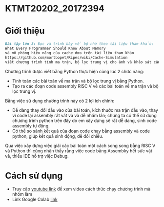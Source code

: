 # KTMT20202_20172394
# Giới thiệu
```md
Bài tập lớn 3: Đọc và trình bày về bộ nhớ theo tài liệu tham khảo:
What Every Programmer Should Know About Memory
và mô phỏng hiệu năng của cache dựa trên tài liệu tham khảo
https://github.com/mortbopet/Ripes/wiki/Cache-Simulation
viết chương trình tính ma trận, bộ lọc trung vị cho ảnh và khảo sát cấu trúc chương trình tới hiệu năng cache. 
```
Chương trình được viết bằng Python thực hiện cùng lúc 2 chức năng:
* Tính toán các bài toán về ma trận và bộ lọc trung vị bằng Python.
* Tạo ra các đoạn code assembly RISC V về các bài toán về ma trận và bộ lọc trung vị.

Bằng việc sử dụng chương trình này có 2 lợi ích chính:
* Dễ dàng thay đổi đầu vào của bài toán, kích thước ma trận đầu vào, thay vì code lại assembly rất vất vả và dễ nhầm lần; chúng ta có thể sử dụng chương trình python trên đây do em xây dựng sẽ rất dễ dàng, sinh code assembly tự động.
* Có thể so sánh kết quả của đoạn code chạy bằng assembly và code python, giúp kết quả sinh động, dễ đối chiếu.

Qua việc xây dựng việc giải các bài toán một cách song song bằng RISC V và Python thì cũng nhận thấy rằng việc code bằng Assembky hết sức vật vả, thiếu IDE hỗ trợ việc Debug.

# Cách sử dụng
* Truy cập [youtube link](https://youtu.be/qnPz5rxPdZU) để xem video cách thức chạy chương trình mà nhóm làm
* Link Google Colab [link](https://colab.research.google.com/drive/1XbPFkgitwHpiFOeR0SiXV7LMrhBzmLBT?usp=sharing)
